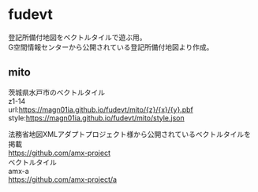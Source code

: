 # fudevt
登記所備付地図をベクトルタイルで遊ぶ用。  
G空間情報センターから公開されている登記所備付地図より作成。

## mito  
茨城県水戸市のベクトルタイル  
z1-14  
url:https://magn01ia.github.io/fudevt/mito/{z}/{x}/{y}.pbf  
style:https://magn01ia.github.io/fudevt/mito/style.json  

法務省地図XMLアダプトプロジェクト様から公開されているベクトルタイルを掲載  
https://github.com/amx-project  
ベクトルタイル  
amx-a  
https://github.com/amx-project/a
